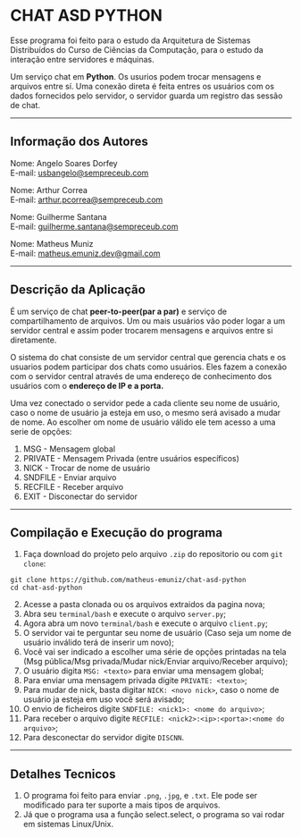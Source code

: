 # CHAT ASD PYTHON
Esse programa foi feito para o estudo da Arquitetura de Sistemas Distribuídos do Curso de Ciências da Computação, para o estudo da interação entre servidores e máquinas.

Um serviço chat em **Python**. Os usurios podem trocar mensagens e arquivos entre sí. Uma conexão direta é feita entres os usuários com os dados fornecidos pelo servidor, o servidor guarda um registro das sessão de chat.

----------------------------------
Informação dos Autores
----------------------------------
Nome: Angelo Soares Dorfey\
E-mail: usbangelo@sempreceub.com

Nome: Arthur Correa\
E-mail: arthur.pcorrea@sempreceub.com

Nome: Guilherme Santana\
E-mail: guilherme.santana@sempreceub.com

Nome: Matheus Muniz\
E-mail: matheus.emuniz.dev@gmail.com

---------------------------------
Descrição da Aplicação
---------------------------------
É um serviço de chat **peer-to-peer(par a par)** e serviço de compartilhamento de arquivos. Um ou mais usuários vão poder logar a um servidor central e assim poder trocarem mensagens e arquivos entre si diretamente.

O sistema do chat consiste de um servidor central que gerencia chats e os usuarios podem participar dos chats como usuários. Eles fazem a conexão com o servidor central através de uma endereço de conhecimento dos usuários com o **endereço de IP e a porta.**

Uma vez conectado o servidor pede a cada cliente seu nome de usuário, caso o nome de usuário ja esteja em uso, o mesmo será avisado a mudar de nome. Ao escolher om nome de usuário válido ele tem acesso a uma serie de opções:

1. MSG - Mensagem global
2. PRIVATE - Mensagem Privada (entre usuários específicos)
3. NICK - Trocar de nome de usuário
4. SNDFILE - Enviar arquivo
5. RECFILE - Receber arquivo
6. EXIT - Disconectar do servidor

-----------------------------------------------------
Compilação e Execução do programa
-----------------------------------------------------
1. Faça download do projeto pelo arquivo `.zip` do repositorio ou com `git clone`:
```
git clone https://github.com/matheus-emuniz/chat-asd-python
cd chat-asd-python
```
2. Acesse a pasta clonada ou os arquivos extraidos da pagina nova;
3. Abra seu `terminal/bash` e execute o arquivo `server.py`;
4. Agora abra um novo `terminal/bash` e execute o arquivo `client.py`;
5. O servidor vai te perguntar seu nome de usuário (Caso seja um nome de usuário inválido terá de inserir um novo);
6. Você vai ser indicado a escolher uma série de opções printadas na tela (Msg pública/Msg privada/Mudar nick/Enviar arquivo/Receber arquivo);
7. O usuário digita `MSG: <texto>` para enviar uma mensagem global;
8. Para enviar uma mensagem privada digite `PRIVATE: <texto>`;
9. Para mudar de nick, basta digitar `NICK: <novo nick>`, caso o nome de usuário ja esteja em uso você será avisado;
10. O envio de ficheiros digite `SNDFILE: <nick1>: <nome do arquivo>`;
11. Para receber o arquivo digite `RECFILE: <nick2>:<ip>:<porta>:<nome do arquivo>`;
12. Para desconectar do servidor digite `DISCNN`.

-------------------------
Detalhes Tecnicos
--------------------------
1. O programa foi feito para enviar `.png`, `.jpg`, e `.txt`. Ele pode ser modificado para ter suporte a mais tipos de arquivos.
2. Já que o programa usa a função select.select, o programa so vai rodar em sistemas Linux/Unix.
